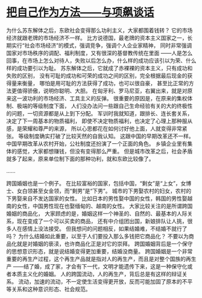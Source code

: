 # [把自己作为方法——与项飙谈话](https://weread.qq.com/web/bookDetail/d7532f80813ab680cg012708)

为什么苏东解体之后，东欧社会变得那么功利主义，大家都围着钱转？
它的市场经济就跟老牌的市场经济不一样。
比方说德国，最老牌的资本主义国家之一，长期实行“社会市场经济”的模式，强调竞争，强调个人企业家精神，
同时非常强调国家对市场秩序的调配、福利制度，又有很深的基督教传统在里面
——人是怎么回事，在市场上怎么对待人，失败以后怎么办，什么样的成功应该引以为荣、什么样的成功要引以为耻。
苏东解体之后，它就成了赤裸裸的资本主义，只有成功和失败的区别，
没有可耻的成功和可荣的成功之间的区别，完全根据最后现金的获得量来衡量，
哪怕是用可耻的方法获得了成功，也可以很自豪，
甚至比正常的方法更值得骄傲，说明你聪明、大胆。
在匈牙利、罗马尼亚，右翼出来，就是对原来这一波功利的市场经济、工具主义的反弹。
很重要的原因是，在原来的集权体制、极端的等级制度下面，
人们没办法问一些跟自己生命经验有关的大的终极性的问题，一切资源都是从上到下分配。
军训时我就知道，跟排长、连长套关系，决定了下一周基本的物质福利，
即使不决定物质福利，也决定了心理上那种服从感，是荣耀和尊严的来源，
所以心思都花在如何讨好他上面，人就变得非常紧张。
等级制度确实打破了比较天然的自我认知。
这跟中国的早期改革还不一样。中国早期改革从农村开始，公社制度还扮演了一个正面的角色。
乡镇企业里有集体的感觉，大家都想赚钱，但没有变得那么严重。
但是城市改革之后，社会矛盾就多了起来，原来单位制下面的那种功利，就和东欧比较像了。

……

跨国婚姻也是一个例子。
在比较富裕的国家，包括中国，“剩女”是“上女”，女博士、女白领甚至女金领，而“剩男”是“下男”。
城市的下男娶农村的妇女，农村的下男娶来自不发达国家的女性。
比如日本的男性娶中国的女性，韩国的男性娶越南的女性，中国男性现在也娶缅甸的、越南的女性。
大家比较关注的是所谓跨国婚姻的商品化，
大家顾虑的是，婚姻这样一个神圣的、自然的、最基本的人际关系，现在变成了一个可以买卖的商品，
还有中介组团出国，新娘排队让人挑，很多人在感情上没法接受。
但我想问的问题相反，如果结婚难，不结婚不就行了吗？
为什么结婚如此重要，以至于人们要投入那么多钱把它商品化？
不要以为商品化就是对婚姻的亵渎，也许商品化正是对它的崇拜。
跨国婚姻背后是一个保守的思想意识形态，就是说结婚变得更加重要，结婚没商量。
跨国婚姻是一个非常重要的再生产过程，这个再生产品就是指对人的再生产，而且是对整个国族的再生产
——结了婚，成了家，才会有下一代，文明才能遗传下来，这是一种保守化或者本质主义化的婚姻。
人的跨国流动，人的再生产，背后总是有这样的辩证关系。
流动，加速的流动，不一定使生活变得更开放，反而可能加固了原本的不平等关系和这种意识形态、社会规范。
